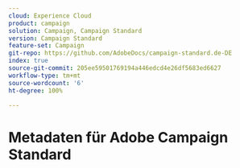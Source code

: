 ```yaml
---
cloud: Experience Cloud
product: campaign
solution: Campaign, Campaign Standard
version: Campaign Standard
feature-set: Campaign
git-repo: https://github.com/AdobeDocs/campaign-standard.de-DE
index: true
source-git-commit: 205ee59501769194a446edcd4e26df5683ed6627
workflow-type: tm+mt
source-wordcount: '6'
ht-degree: 100%

---
```



# Metadaten für Adobe Campaign Standard
